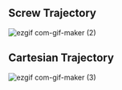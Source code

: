 ## Screw Trajectory

![ezgif com-gif-maker (2)](https://user-images.githubusercontent.com/53217819/212628022-4c2596d6-a6a1-4870-8e80-2a70a436f47e.gif)

## Cartesian Trajectory

![ezgif com-gif-maker (3)](https://user-images.githubusercontent.com/53217819/212628013-f6715953-8138-44fb-b5c5-5e6ac9d4358c.gif)
